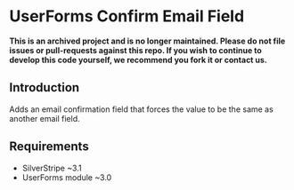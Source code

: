 # UserForms Confirm Email Field

**This is an archived project and is no longer maintained. Please do not file issues or pull-requests against this repo. If you wish to continue to develop this code yourself, we recommend you fork it or contact us.**

## Introduction

Adds an email confirmation field that forces the value to be the same as another email field.

## Requirements

 * SilverStripe ~3.1
 * UserForms module ~3.0

